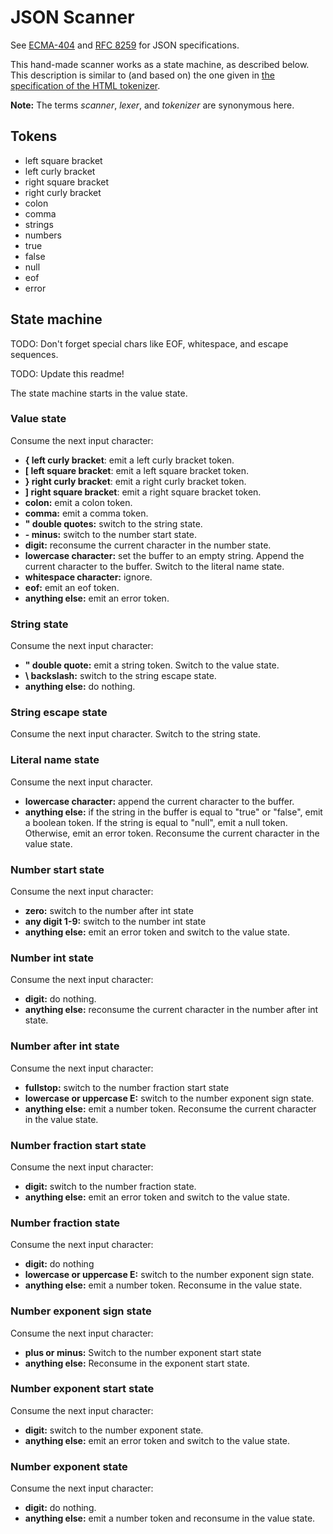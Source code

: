 # JSON Scanner

See [ECMA-404](https://www.ecma-international.org/publications-and-standards/standards/ecma-404/) and [RFC 8259](https://datatracker.ietf.org/doc/html/rfc8259) for JSON specifications.

This hand-made scanner works as a state machine, as described below. This description is similar to (and based on) the one given in [the specification of the HTML tokenizer](https://html.spec.whatwg.org/#tokenization).

**Note:** The terms _scanner_, _lexer_, and _tokenizer_ are synonymous here.

## Tokens

- left square bracket
- left curly bracket
- right square bracket
- right curly bracket
- colon
- comma
- strings
- numbers
- true
- false
- null
- eof
- error

## State machine

TODO: Don't forget special chars like EOF, whitespace, and escape sequences.

TODO: Update this readme!

The state machine starts in the value state.

### Value state

Consume the next input character:

- **{ left curly bracket**: emit a left curly bracket token.
- **[ left square bracket**: emit a left square bracket token.
- **} right curly bracket**: emit a right curly bracket token.
- **] right square bracket**: emit a right square bracket token.
- **colon:** emit a colon token.
- **comma:** emit a comma token.
- **" double quotes:** switch to the string state.
- **- minus:** switch to the number start state.
- **digit:** reconsume the current character in the number state.
- **lowercase character:** set the buffer to an empty string. Append the current character to the buffer. Switch to the literal name state.
- **whitespace character:** ignore.
- **eof:** emit an eof token.
- **anything else:** emit an error token.

### String state

Consume the next input character:

- **" double quote:** emit a string token. Switch to the value state.
- **\ backslash:** switch to the string escape state.
- **anything else:** do nothing.

### String escape state

Consume the next input character. Switch to the string state.

### Literal name state

Consume the next input character.

- **lowercase character:** append the current character to the buffer.
- **anything else:** if the string in the buffer is equal to "true" or "false", emit a boolean token. If the string is equal to "null", emit a null token. Otherwise, emit an error token. Reconsume the current character in the value state.

### Number start state

Consume the next input character:

- **zero:** switch to the number after int state
- **any digit 1-9:** switch to the number int state
- **anything else:** emit an error token and switch to the value state.

### Number int state

Consume the next input character:

- **digit:** do nothing.
- **anything else:** reconsume the current character in the number after int state.

### Number after int state

Consume the next input character:

- **fullstop:** switch to the number fraction start state
- **lowercase or uppercase E:** switch to the number exponent sign state.
- **anything else:** emit a number token. Reconsume the current character in the value state.

### Number fraction start state

Consume the next input character:

- **digit:** switch to the number fraction state.
- **anything else:** emit an error token and switch to the value state.

### Number fraction state

Consume the next input character:

- **digit:** do nothing
- **lowercase or uppercase E:** switch to the number exponent sign state.
- **anything else:** emit a number token. Reconsume in the value state.

### Number exponent sign state

Consume the next input character:

- **plus or minus:** Switch to the number exponent start state
- **anything else:** Reconsume in the exponent start state.

### Number exponent start state

Consume the next input character:

- **digit:** switch to the number exponent state.
- **anything else:** emit an error token and switch to the value state.

### Number exponent state

Consume the next input character:

- **digit:** do nothing.
- **anything else:** emit a number token and reconsume in the value state.
